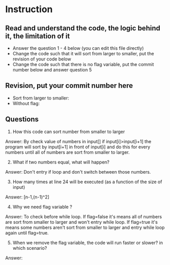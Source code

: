 ﻿# Instruction

## Read and understand the code, the logic behind it, the limitation of it
* Answer the question 1 - 4 below (you can edit this file directly)
* Change the code such that it will sort from larger to smaller, put the revision of your code below
* Change the code such that there is no flag variable, put the commit number below and answer question 5 


## Revision, put your commit number here
* Sort from larger to smaller: 
* Without flag:

## Questions
1. How this code can sort number from smaller to larger
 
Answer: By check value of numbers in input[] if input[i]>input[i+1] the program will sort by input[i+1] in front of input[i] and
		do this for every numbers until all of numbers are sort from smaller to larger.

2. What if two numbers equal, what will happen? 

Answer: Don't entry if loop and don't switch between those numbers.

3. How many times at line 24 will be executed (as a function of the size of input) 

Answer: [n-1,(n-1)^2]

4. Why we need flag variable ? 

Answer: To check before while loop. If flag=false it's means all of numbers are sort from smaller to larger
		and won't entry while loop. If flag=true it's means some numbers aren't sort from smaller to larger
		and entry while loop again until flag=true.


5. When we remove the flag variable, the code will run faster or slower? in which scenario? 

Answer: 